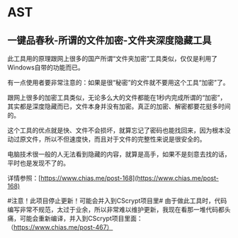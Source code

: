 AST
===
## 一键品春秋-所谓的文件加密-文件夹深度隐藏工具 ##

此工具用的原理跟网上很多的国产所谓“文件夹加密”工具类似，仅仅是利用了Windows自带的功能而已。

有一点使用者要非常注意的：如果是很“秘密”的文件就不要用这个工具“加密”了。

跟网上很多的加密工具类似，无论多么大的文件都能在1秒内完成所谓的“加密”，其实都是深度隐藏而已，文件本身并没有加密。真正的加密、解密都要花挺多时间的。

这个工具的优点就是快、文件不会损坏，就算忘记了密码也能找回来，因为根本没动过原文件，所以不但速度快，而且对于文件的完整性来说是很安全的。

电脑技术很一般的人无法看到隐藏的内容，就算是高手，如果不是刻意去找的话，平时也是发现不了的。

详情参照：[https://www.chias.me/post-168](https://www.chias.me/post-168)

#注意！此项目停止更新！可能会并入到CScrypt项目里#
由于做此工具时，代码编写非常不规范，太过于业余，所以非常难以维护更新，我现在看那一堆代码都头痛，可能会重新编译，并入到CScrypt项目里面：
（https://www.chias.me/post-467）
